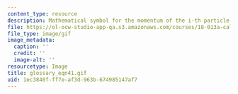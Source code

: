 ```yaml
---
content_type: resource
description: Mathematical symbol for the momentum of the i-th particle.
file: https://ol-ocw-studio-app-qa.s3.amazonaws.com/courses/18-013a-calculus-with-applications-spring-2005/1ec3840fff7eaf3d963b674985147af7_glossary_eqn41.gif
file_type: image/gif
image_metadata:
  caption: ''
  credit: ''
  image-alt: ''
resourcetype: Image
title: glossary_eqn41.gif
uid: 1ec3840f-ff7e-af3d-963b-674985147af7
---
```

